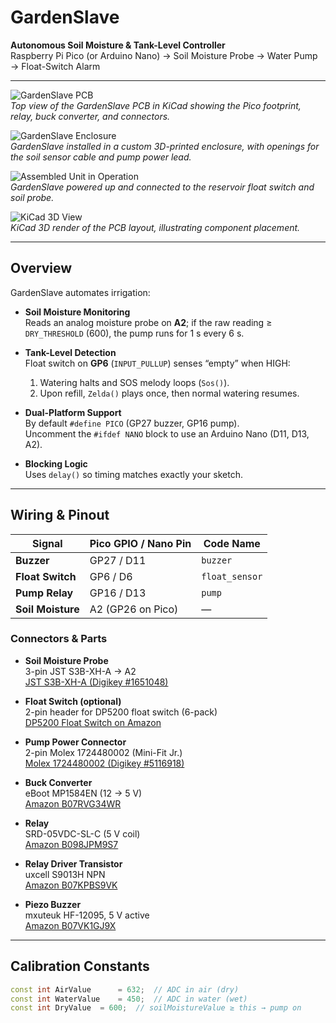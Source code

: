 # GardenSlave

**Autonomous Soil Moisture & Tank-Level Controller**  
Raspberry Pi Pico (or Arduino Nano) → Soil Moisture Probe → Water Pump → Float-Switch Alarm

---

![GardenSlave PCB](https://github.com/user-attachments/assets/807e94d5-aabe-4f0c-85b5-37407a0cc3f2)  
*Top view of the GardenSlave PCB in KiCad showing the Pico footprint, relay, buck converter, and connectors.*

![GardenSlave Enclosure](https://github.com/user-attachments/assets/d1894482-3f5e-43a2-b8ec-4f3f3e52a7fc)  
*GardenSlave installed in a custom 3D-printed enclosure, with openings for the soil sensor cable and pump power lead.*

![Assembled Unit in Operation](https://github.com/user-attachments/assets/39d3a17f-0748-4503-b9fb-3a0773ff0711)  
*GardenSlave powered up and connected to the reservoir float switch and soil probe.*

![KiCad 3D View](https://github.com/user-attachments/assets/962257ac-9c27-4b5b-bc6f-b8512ae104a8)  
*KiCad 3D render of the PCB layout, illustrating component placement.*

---

## Overview

GardenSlave automates irrigation:

- **Soil Moisture Monitoring**  
  Reads an analog moisture probe on **A2**; if the raw reading ≥ `DRY_THRESHOLD` (600), the pump runs for 1 s every 6 s.

- **Tank-Level Detection**  
  Float switch on **GP6** (`INPUT_PULLUP`) senses “empty” when HIGH:  
  1. Watering halts and SOS melody loops (`Sos()`).  
  2. Upon refill, `Zelda()` plays once, then normal watering resumes.

- **Dual-Platform Support**  
  By default `#define PICO` (GP27 buzzer, GP16 pump).  
  Uncomment the `#ifdef NANO` block to use an Arduino Nano (D11, D13, A2).

- **Blocking Logic**  
  Uses `delay()` so timing matches exactly your sketch.

---

## Wiring & Pinout

| Signal           | Pico GPIO / Nano Pin | Code Name        |
| ---------------- | -------------------- | ---------------- |
| **Buzzer**       | GP27 / D11           | `buzzer`         |
| **Float Switch** | GP6 / D6             | `float_sensor`   |
| **Pump Relay**   | GP16 / D13           | `pump`           |
| **Soil Moisture**| A2 (GP26 on Pico)    | —                |

### Connectors & Parts

- **Soil Moisture Probe**  
  3-pin JST S3B-XH-A → A2  
  [JST S3B-XH-A (Digikey #1651048)](https://www.digikey.com/en/products/detail/jst-sales-america-inc/S3B-XH-A/1651048)

- **Float Switch (optional)**  
  2-pin header for DP5200 float switch (6-pack)  
  [DP5200 Float Switch on Amazon](https://www.amazon.com/dp/B072QCHQ2P)

- **Pump Power Connector**  
  2-pin Molex 1724480002 (Mini-Fit Jr.)  
  [Molex 1724480002 (Digikey #5116918)](https://www.digikey.com/en/products/detail/molex/1724480002/5116918)

- **Buck Converter**  
  eBoot MP1584EN (12 → 5 V)  
  [Amazon B07RVG34WR](https://www.amazon.com/dp/B07RVG34WR?ref_=ppx_hzsearch_conn_dt_b_fed_asin_title_1&th=1)

- **Relay**  
  SRD-05VDC-SL-C (5 V coil)  
  [Amazon B098JPM9S7](https://www.amazon.com/dp/B098JPM9S7?ref_=ppx_hzsearch_conn_dt_b_fed_asin_title_2&th=1)

- **Relay Driver Transistor**  
  uxcell S9013H NPN  
  [Amazon B07KPBS9VK](https://www.amazon.com/dp/B07KPBS9VK?ref_=ppx_hzsearch_a_conn_dt_b_pd_1)

- **Piezo Buzzer**  
  mxuteuk HF-12095, 5 V active  
  [Amazon B07VK1GJ9X](https://www.amazon.com/dp/B07VK1GJ9X?ref_=ppx_hzsearch_conn_dt_b_fed_asin_title_1)

---

## Calibration Constants

```cpp
const int AirValue      = 632;  // ADC in air (dry)
const int WaterValue    = 450;  // ADC in water (wet)
const int DryValue 	= 600;  // soilMoistureValue ≥ this → pump on
